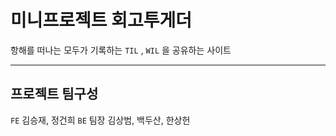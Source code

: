 # 미니프로젝트 회고투게더

항해를 떠나는 모두가 기록하는 `TIL` , `WIL` 을 공유하는 사이트
***
## 프로젝트 팀구성

`FE` 김승재, 정건희 `BE` 팀장 김상범, 백두산, 한상헌
